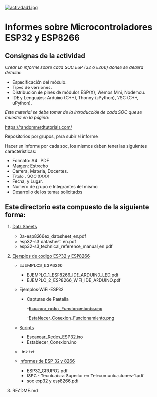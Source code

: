 
[![actividad1.jpg](https://i.postimg.cc/K88gRSwy/actividad1.jpg)](https://postimg.cc/svb2N83n)

# Informes sobre Microcontroladores ESP32 y ESP8266

## Consignas de la actividad

_Crear un informe sobre cada SOC ESP (32 o 8266) donde se deberá detallar:_
- Especificación del módulo.
- Tipos de versiones.
- Distribución de pines de módulos ESP(X), Wemos Mini, Nodemcu. 
- IDE y Lenguajes: Arduino (C++), Thonny (uPython), VSC (C++, uPython).

_Este material se debe tomar de la introducción de cada SOC que se muestra en la página:_

https://randomnerdtutorials.com/

Repositorios por grupos, para subir el informe. 

Hacer un informe por cada soc, los mismos  deben tener las siguientes caracteristicas:
+ Formato: A4 , PDF
+ Margen: Estrecho
+ Carrera, Materia, Docentes. 
+ Titulo : SOC XXXX
+ Fecha, y Lugar. 
+ Numero de grupo e Integrantes del mismo. 
+ Desarrollo de los temas solicitados

## Este directorio esta compuesto de la siguiente forma:

1. [Data Sheets](https://github.com/Jerec4stro/Grupo2/tree/main/ACTIVIDAD_SoC_ESP/Data%20Sheets)
    * 0a-esp8266ex_datasheet_en.pdf
    * esp32-s3_datasheet_en.pdf
    * esp32-s3_technical_reference_manual_en.pdf

2. [Ejemplos de codigo ESP32 y ESP8266](https://github.com/Jerec4stro/Grupo2/tree/main/ACTIVIDAD_SoC_ESP/Ejemplos)
    
     * EJEMPLOS_ESP8266
        - EJEMPLO_1_ESP8266_IDE_ARDUINO_LED.pdf
        - EJEMPLO_2_ESP8266_WIFI_IDE_ARDUINO.pdf
    
     * Ejemplos-WiFi-ESP32
      
       - Capturas de Pantalla 
      
            -[Escaneo_redes_Funcionamiento.png](https://github.com/Jerec4stro/Grupo2/blob/294c809a64cbfeb8d7995cfaa39333afda7d5fb0/ACTIVIDAD_SoC_ESP/Ejemplos/Ejemplos-WiFi-ESP32/Capturas%20de%20Pantalla/Escaneo_redes_Funcionamiento.png)
            
            -[Establecer_Conexion_Funcionamiento.png](https://github.com/Jerec4stro/Grupo2/blob/294c809a64cbfeb8d7995cfaa39333afda7d5fb0/ACTIVIDAD_SoC_ESP/Ejemplos/Ejemplos-WiFi-ESP32/Capturas%20de%20Pantalla/Establecer_Conexion_Funcionamiento.png)
    
     * [Scripts](https://github.com/EMTSTISPC/Grupo2/tree/main/ACTIVIDAD_SoC_ESP/Ejemplos/Ejemplos-WiFi-ESP32/Scripts)
       - Escanear_Redes_ESP32.ino
       - Establecer_Conexion.ino
     
     * Link.txt
    
     * [Informes de ESP 32 y 8266](https://github.com/Jerec4stro/Grupo2/tree/main/ACTIVIDAD_SoC_ESP/Informes%20de%20ESP%2032%20y%208266)
       - ESP32_GRUPO2.pdf
       - ISPC - Tecnicatura Superior en Telecomunicaciones-1.pdf
       - soc esp32 y esp8266.pdf
         
3. README.md


